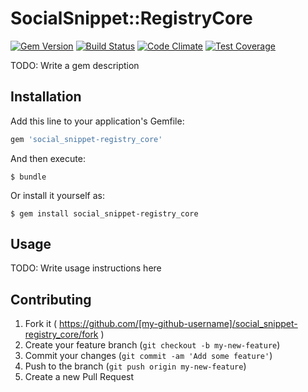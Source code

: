 # SocialSnippet::RegistryCore

[![Gem Version](https://img.shields.io/gem/v/social_snippet-registry_core.svg?style=flat)](https://rubygems.org/gems/social_snippet-registry_core)
[![Build Status](https://img.shields.io/travis/social-snippet/social-snippet-registry-core.svg?style=flat)](https://travis-ci.org/social-snippet/social-snippet-registry-core)
[![Code Climate](https://img.shields.io/codeclimate/github/social-snippet/social-snippet-registry-core.svg?style=flat)](https://codeclimate.com/github/social-snippet/social-snippet-registry-core)
[![Test Coverage](https://img.shields.io/codeclimate/coverage/github/social-snippet/social-snippet-registry-core.svg?style=flat)](https://codeclimate.com/github/social-snippet/social-snippet-registry-core)

TODO: Write a gem description

## Installation

Add this line to your application's Gemfile:

```ruby
gem 'social_snippet-registry_core'
```

And then execute:

    $ bundle

Or install it yourself as:

    $ gem install social_snippet-registry_core

## Usage

TODO: Write usage instructions here

## Contributing

1. Fork it ( https://github.com/[my-github-username]/social_snippet-registry_core/fork )
2. Create your feature branch (`git checkout -b my-new-feature`)
3. Commit your changes (`git commit -am 'Add some feature'`)
4. Push to the branch (`git push origin my-new-feature`)
5. Create a new Pull Request
